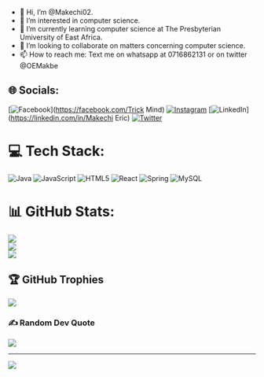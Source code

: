 - 👋 Hi, I’m @Makechi02.
- 👀 I’m interested in computer science.
- 🌱 I’m currently learning computer science at The Presbyterian Umiversity of East Africa.
- 💞️ I’m looking to collaborate on matters concerning computer science.
- 📫 How to reach me: Text me on whatsapp at 0716862131 or on twitter @OEMakbe

## 🌐 Socials:
[![Facebook](https://img.shields.io/badge/Facebook-%231877F2.svg?logo=Facebook&logoColor=white)](https://facebook.com/Trick Mind) [![Instagram](https://img.shields.io/badge/Instagram-%23E4405F.svg?logo=Instagram&logoColor=white)](https://instagram.com/oemakbe) [![LinkedIn](https://img.shields.io/badge/LinkedIn-%230077B5.svg?logo=linkedin&logoColor=white)](https://linkedin.com/in/Makechi Eric) [![Twitter](https://img.shields.io/badge/Twitter-%231DA1F2.svg?logo=Twitter&logoColor=white)](https://twitter.com/OEMakbe) 

# 💻 Tech Stack:
![Java](https://img.shields.io/badge/java-%23ED8B00.svg?style=for-the-badge&logo=java&logoColor=white) ![JavaScript](https://img.shields.io/badge/javascript-%23323330.svg?style=for-the-badge&logo=javascript&logoColor=%23F7DF1E) ![HTML5](https://img.shields.io/badge/html5-%23E34F26.svg?style=for-the-badge&logo=html5&logoColor=white) ![React](https://img.shields.io/badge/react-%2320232a.svg?style=for-the-badge&logo=react&logoColor=%2361DAFB) ![Spring](https://img.shields.io/badge/spring-%236DB33F.svg?style=for-the-badge&logo=spring&logoColor=white) ![MySQL](https://img.shields.io/badge/mysql-%2300f.svg?style=for-the-badge&logo=mysql&logoColor=white)
# 📊 GitHub Stats:
![](https://github-readme-stats.vercel.app/api?username=Makechi02&theme=ayu-mirage&hide_border=true&include_all_commits=true&count_private=false)<br/>
![](https://github-readme-streak-stats.herokuapp.com/?user=Makechi02&theme=ayu-mirage&hide_border=true)<br/>
![](https://github-readme-stats.vercel.app/api/top-langs/?username=Makechi02&theme=ayu-mirage&hide_border=true&include_all_commits=true&count_private=false&layout=compact)

## 🏆 GitHub Trophies
![](https://github-profile-trophy.vercel.app/?username=Makechi02&theme=radical&no-frame=false&no-bg=false&margin-w=4)

### ✍️ Random Dev Quote
![](https://quotes-github-readme.vercel.app/api?type=horizontal&theme=radical)

---
[![](https://visitcount.itsvg.in/api?id=Makechi02&icon=0&color=0)](https://visitcount.itsvg.in)

<!-- Proudly created with GPRM ( https://gprm.itsvg.in ) -->

<!---
Makechi02/Makechi02 is a ✨ special ✨ repository because its `README.md` (this file) appears on your GitHub profile.
You can click the Preview link to take a look at your changes.
--->
